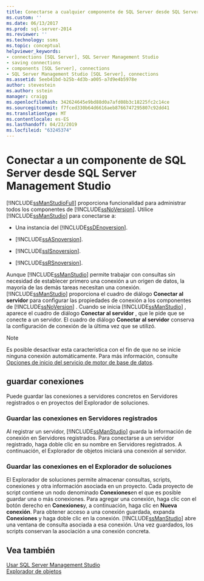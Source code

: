 ```yaml
---
title: Conectarse a cualquier componente de SQL Server desde SQL Server Management Studio | Microsoft Docs
ms.custom: ''
ms.date: 06/13/2017
ms.prod: sql-server-2014
ms.reviewer: ''
ms.technology: ssms
ms.topic: conceptual
helpviewer_keywords:
- connections [SQL Server], SQL Server Management Studio
- saving connections
- components [SQL Server], connections
- SQL Server Management Studio [SQL Server], connections
ms.assetid: 5eeb41bd-b25b-4d3b-a005-a7d9e4b5978e
author: stevestein
ms.author: sstein
manager: craigg
ms.openlocfilehash: 342624645e9bd88d0a7afd08b3c18225fc2c14ce
ms.sourcegitcommit: f7fced330b64d6616aeb8766747295807c92dd41
ms.translationtype: MT
ms.contentlocale: es-ES
ms.lasthandoff: 04/23/2019
ms.locfileid: "63245374"
---
```

# <a name="connect-to-any-sql-server-component-from-sql-server-management-studio"></a>Conectar a un componente de SQL Server desde SQL Server Management Studio
  [!INCLUDE[ssManStudioFull](../../includes/ssmanstudiofull-md.md)] proporciona funcionalidad para administrar todos los componentes de [!INCLUDE[ssNoVersion](../../includes/ssnoversion-md.md)]. Utilice [!INCLUDE[ssManStudio](../../includes/ssmanstudio-md.md)] para conectarse a:  
  
-   Una instancia del [!INCLUDE[ssDEnoversion](../../includes/ssdenoversion-md.md)].  
  
-   [!INCLUDE[ssASnoversion](../../includes/ssasnoversion-md.md)].  
  
-   [!INCLUDE[ssISnoversion](../../includes/ssisnoversion-md.md)].  
  
-   [!INCLUDE[ssRSnoversion](../../includes/ssrsnoversion-md.md)].  
  
 Aunque [!INCLUDE[ssManStudio](../../includes/ssmanstudio-md.md)] permite trabajar con consultas sin necesidad de establecer primero una conexión a un origen de datos, la mayoría de las demás tareas necesitan una conexión. [!INCLUDE[ssManStudio](../../includes/ssmanstudio-md.md)] proporciona el cuadro de diálogo **Conectar al servidor** para configurar las propiedades de conexión a los componentes de [!INCLUDE[ssNoVersion](../../includes/ssnoversion-md.md)] . Cuando se inicia [!INCLUDE[ssManStudio](../../includes/ssmanstudio-md.md)] , aparece el cuadro de diálogo **Conectar al servidor** , que le pide que se conecte a un servidor. El cuadro de diálogo **Conectar al servidor** conserva la configuración de conexión de la última vez que se utilizó.  
  
> [!NOTE]  
>  Es posible desactivar esta característica con el fin de que no se inicie ninguna conexión automáticamente. Para más información, consulte [Opciones de inicio del servicio de motor de base de datos](../../database-engine/configure-windows/database-engine-service-startup-options.md).  
  
## <a name="saving-connections"></a>guardar conexiones  
 Puede guardar las conexiones a servidores concretos en Servidores registrados o en proyectos del Explorador de soluciones.  
  
### <a name="saving-connections-in-registered-servers"></a>Guardar las conexiones en Servidores registrados  
 Al registrar un servidor, [!INCLUDE[ssManStudio](../../includes/ssmanstudio-md.md)] guarda la información de conexión en Servidores registrados. Para conectarse a un servidor registrado, haga doble clic en su nombre en Servidores registrados. A continuación, el Explorador de objetos iniciará una conexión al servidor.  
  
### <a name="saving-connections-in-solution-explorer"></a>Guardar las conexiones en el Explorador de soluciones  
 El Explorador de soluciones permite almacenar consultas, scripts, conexiones y otra información asociada en un proyecto. Cada proyecto de script contiene un nodo denominado **Conexiones**en el que es posible guardar una o más conexiones. Para agregar una conexión, haga clic con el botón derecho en **Conexiones**y, a continuación, haga clic en **Nueva conexión**. Para obtener acceso a una conexión guardada, expanda **Conexiones** y haga doble clic en la conexión. [!INCLUDE[ssManStudio](../../includes/ssmanstudio-md.md)] abre una ventana de consulta asociada a esa conexión. Una vez guardados, los scripts conservan la asociación a una conexión concreta.  
  
## <a name="see-also"></a>Vea también  
 [Usar SQL Server Management Studio](../sql-server-management-studio-ssms.md)   
 [Explorador de objetos](../object/object-explorer.md)  
  
  
